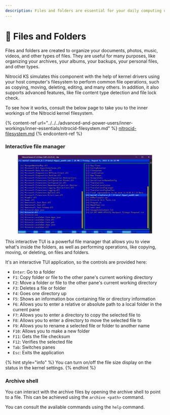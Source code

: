 ```yaml
---
description: Files and folders are essential for your daily computing usage
---
```


# 📂 Files and Folders

Files and folders are created to organize your documents, photos, music, videos, and other types of files. They are useful for many purposes, like organizing your archives, your albums, your backups, your personal files, and other types.

Nitrocid KS simulates this component with the help of kernel drivers using your host computer's filesystem to perform common file operations, such as copying, moving, deleting, editing, and many others. In addition, it also supports advanced features, like file content type detection and file lock check.

To see how it works, consult the below page to take you to the inner workings of the Nitrocid kernel filesystem.

{% content-ref url="../../../advanced-and-power-users/inner-workings/inner-essentials/nitrocid-filesystem.md" %}
[nitrocid-filesystem.md](../../../advanced-and-power-users/inner-workings/inner-essentials/nitrocid-filesystem.md)
{% endcontent-ref %}

### Interactive file manager

<figure><img src="../../../.gitbook/assets/image (42).png" alt=""><figcaption></figcaption></figure>

This interactive TUI is a powerful file manager that allows you to view what's inside the folders, as well as performing operations, like copying, moving, or deleting, on files and folders.

It's an interactive TUI application, so the controls are provided here:

* `Enter`: Go to a folder
* `F1`: Copy folder or file to the other pane's current working directory
* `F2`: Move a folder or file to the other pane's current working directory
* `F3`: Deletes a file or folder
* `F4`: Goes one directory up
* `F5`: Shows an information box containing file or directory information
* `F6`: Allows you to enter a relative or absolute path to a local folder in the current pane
* `F7`: Allows you to enter a directory to copy the selected file to
* `F8`: Allows you to enter a directory to move the selected file to
* `F9`: Allows you to rename a selected file or folder to another name
* `F10`: Allows you to make a new folder
* `F11`: Gets the file checksum
* `F12`: Verifies the selected file
* `Tab`: Switches panes
* `Esc`: Exits the application

{% hint style="info" %}
You can turn on/off the file size display on the status in the kernel settings.
{% endhint %}

### Archive shell

You can interact with the archive files by opening the archive shell to point to a file. This can be achieved using the `archive <path>` command.

You can consult the available commands using the `help` command.
